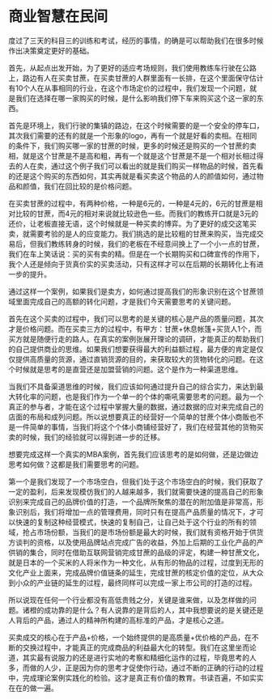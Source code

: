 # 商业智慧在民间

度过了三天的科目三的训练和考试，经历的事情，的确是可以帮助我们在很多时候作出决策奠定更好的基础。

首先，从起点出发开始，为了更好的适应考场规则，我们使用教练车行驶在公路上，路边有人在买卖甘蔗，在买卖甘蔗的人群里面有一长排，在这个里面保守估计有10个人在从事相同的行业，在这个市场定价的过程中，我们发现一个问题，就是我们在选择在哪一家购买的时候，是什么影响我们停下车来购买这个这一家的东西。

首先是环境上，我们行驶的集镇的路边，在这个时候需要的是一个安全的停车口，其次我们需要的还有的就是一个形象的logo，再有一个就是好看的卖相。在相同的条件下，我们购买哪一家的甘蔗的时候，更多的时候还是购买的一个甘蔗的卖相，就是这个甘蔗是不是高和粗，再有一个就是这个甘蔗是不是一个相对长相过得去的人在卖，通过这个例子我们可以看出的就是我们购买一样物品的时候，首先看的还是这个购买的东西如何，其实再就是看买卖这个物品的人的颜值如何，通过物品和颜值，我们在回比较的是价格问题。

在买卖甘蔗的过程中，有两种价格，一种是6元的，一种是4元的，6元的甘蔗是相对比较的甘蔗，而4元的相对来说就比较逊色一些。而我们的教练开口就是3元的还价，让老板直接无语，这个时候就是一种买卖的博弈。为了更好的成交这笔买卖，就需要考验的是人的应变能力。我们挑选的是比较粗的甘蔗来购买，当完成交易后，但我们教练转身的时候，我们的老板在不经意间换上了一个小一点的甘蔗，我们在车上笑话说：买的买有卖的精。但是在一个长期购买和口碑宣传的作用下，我个人还是倾向于货真价实的买卖活动，只有这样才可以在后期的长期转化上有进一步的提升。

通过这样一个案例，如果我们是卖方，如何通过提高我们的形象识别在这个甘蔗领域里面完成自己的高额的转化问题，才是我们今天需要思考的关键问题。

首先在这个买卖的过程中，我们可以思考的是关键的核心是产品的质量问题，其次才是价格问题。而在买卖三方的过程中，有甲方：甘蔗+休息帐篷+买货人1个，而买方就是随便行走的路人。在真实的案例张展开理论的调研，才能真正的帮助我们的自己提供商业的思维。如果我们想要获得最大的利益额过程，最方便的肯定是仅仅提供高质量的货源，通过直销货源的目的，来获取较大的货物转化的问题。在这个时候就是思考的是直营还是加盟营销的问题。这个是作为一种渠道思维。

当我们不具备渠道思维的时候，我们应该如何通过提升自己的综合实力，来达到最大转化率的问题，也是我们作为一个单一的个体的嘶吼需要思考的问题。最为一个真正的参与者，才能在这个过程中掌握大量的数据，通过数据的应对来完成自己的店面的布局和成列问题。所以说想要真正的经营好一个简单的甘蔗个体小商贩也不是一件简单的事情，当我们将这个个体小商铺经营好了，我们在经营其他的货物买卖的时候，我们的经验就可以得到进一步的迁移。

想要完成这样一个真实的MBA案例，首先我们应该思考的是如何做，还是边做边思考如何做？这都是我们需要思考的问题。

第一个是我们发现了一个市场空白，但我们处于这个市场空白的时候，我们获取了一定的盈利，后来发现模仿我们的人越来越多，我们就需要快速的提高自己的形象识别来完成自己的品牌价值的打造，一个品牌所聚焦的潜在的附加值是非常高，形象识别后，我们将增加一点的管理费用，同时只有在提高产品质量的情况下，才可以快速的复制这种经营模式，快速的复制自己，让自己处于这个行业的所有的领域，抢占市场份额，当我们的是市场份额是最大的时候，我们就有资格开始于供货方谈判的资格，以及使用品牌站点完成广告的收益，外加上后期的工业化产品的产供销的集合，同时在借助互联网营销完成甘蔗的品级的评定，构建一种甘蔗文化，就是日本的一个买米的人将米作为一种文化，从有形的物品的过程，过度到无形的文化产业上面来，完成品牌价值链条的延生，完成甘蔗的核定价值的定位，从大众到小众的产业链的延生的过程，最终同样可以完成一家上市公司的打造的过程。

所以说现在任何一个行业都没有高低贵贱之分，关键是谁来做，以及怎样做的问题。诸橙的成功靠的是什么？有人说靠的是背后的人，其中我想要说的是关键还是人背后的产品，通过人的精神所构建的高标准的产品，才是核心之道。

买卖成交的核心在于产品+价格，一个始终提供的是高质量+优价格的产品，在不断的交换过程中，才能真正的完成商品的利益最大化的转型。我们在这里坐而论道，其实最有说服力的还是进行实地的考察和精细化运作的过程，毕竟思考的人多，而做的人少，正是因为你的思考才促使你行动，通过不断的正确的行动的过程中，完成理论案例实践化的检验。这才是真正有价值的教育。书读百遍，不如实实在在的做一遍。
